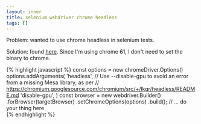 ```yaml
---
layout: inner
title: selenium webdriver chrome headless
tags: []
---
```

Problem: wanted to use chrome headless in selenium tests.

Solution: found [here](https://stackoverflow.com/a/44328140/31610). Since I'm using chrome 61, I don't need to set the binary to chrome.

{% highlight javascript %}
    const options = new chromeDriver.Options()
    options.addArguments(
        'headless',
        // Use --disable-gpu to avoid an error from a missing Mesa library, as per
        // https://chromium.googlesource.com/chromium/src/+/lkgr/headless/README.md
        'disable-gpu',
    )
    const browser = new webdriver.Builder()
        .forBrowser(targetBrowser)
        .setChromeOptions(options)
        .build();
    // ... do your thing here    
{% endhighlight %}